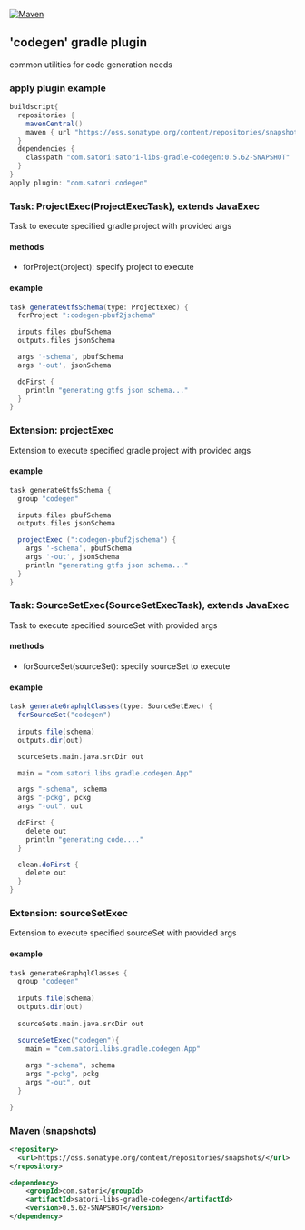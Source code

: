 [![Maven](https://img.shields.io/nexus/s/https/oss.sonatype.org/com.satori/satori-libs-gradle-codegen.svg)](https://oss.sonatype.org/content/repositories/snapshots/com/satori/satori-libs-gradle-codegen/0.5.62-SNAPSHOT/)

## 'codegen' gradle plugin 

common utilities for code generation needs

### apply plugin example

```gradle
buildscript{
  repositories {
    mavenCentral()
    maven { url "https://oss.sonatype.org/content/repositories/snapshots" }
  }
  dependencies {
    classpath "com.satori:satori-libs-gradle-codegen:0.5.62-SNAPSHOT"
  }
}
apply plugin: "com.satori.codegen"
```

### Task: ProjectExec(ProjectExecTask), extends JavaExec 
Task to execute specified gradle project with provided args
#### methods
- forProject(project): specify project to execute
#### example
```gradle
task generateGtfsSchema(type: ProjectExec) {
  forProject ":codegen-pbuf2jschema"

  inputs.files pbufSchema
  outputs.files jsonSchema

  args '-schema', pbufSchema
  args '-out', jsonSchema

  doFirst {
    println "generating gtfs json schema..."
  }
}
```
### Extension: projectExec
Extension to execute specified gradle project with provided args
#### example
```gradle
task generateGtfsSchema {
  group "codegen"

  inputs.files pbufSchema
  outputs.files jsonSchema

  projectExec (":codegen-pbuf2jschema") {
    args '-schema', pbufSchema
    args '-out', jsonSchema
    println "generating gtfs json schema..."
  }
}
```

### Task: SourceSetExec(SourceSetExecTask), extends JavaExec 
Task to execute specified sourceSet with provided args
#### methods
- forSourceSet(sourceSet): specify sourceSet to execute
#### example
```gradle
task generateGraphqlClasses(type: SourceSetExec) {
  forSourceSet("codegen")
  
  inputs.file(schema)
  outputs.dir(out)

  sourceSets.main.java.srcDir out

  main = "com.satori.libs.gradle.codegen.App"

  args "-schema", schema
  args "-pckg", pckg
  args "-out", out

  doFirst {
    delete out
    println "generating code...."
  }

  clean.doFirst {
    delete out
  }
}
```
### Extension: sourceSetExec
Extension to execute specified sourceSet with provided args
#### example
```gradle
task generateGraphqlClasses {
  group "codegen"
  
  inputs.file(schema)
  outputs.dir(out)
  
  sourceSets.main.java.srcDir out

  sourceSetExec("codegen"){
    main = "com.satori.libs.gradle.codegen.App"
  
    args "-schema", schema
    args "-pckg", pckg
    args "-out", out
  }

}
```



### Maven (snapshots)
```xml
<repository>
  <url>https://oss.sonatype.org/content/repositories/snapshots/</url>
</repository>
```
```xml
<dependency>
    <groupId>com.satori</groupId>
    <artifactId>satori-libs-gradle-codegen</artifactId>
    <version>0.5.62-SNAPSHOT</version>
</dependency>
```

